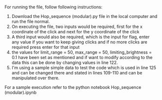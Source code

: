 For running the file, follow following instructions:

1. Download the Hop_sequence (modular).py file in the local computer and run the file normal.
2. On executing the file, two inputs would be required, first for the x coordinate of the click and next for the y coordinate of the click
3. A third input would also be required, which is the input for flag, enter any value if you want to keep giving clicks and if no more clicks are required press enter for that input
4. the values for limit_range = 50, max_range = 50, limiting_brightness = 0.1 have been set as mentioned and if want to modify according to the data this can be done by changing values in line 122.
5. I'm using a sample simple data to test the code which is used in line 125 and can be changed there and stated in lines 109-110 and can be manipulated over there.

For a sample execution refer to the python notebook Hop_sequence (modular).ipynb
